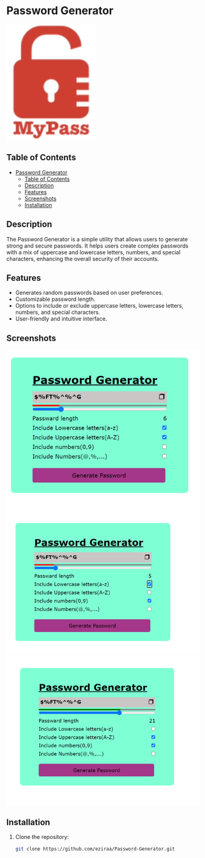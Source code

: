 # Password Generator

![Password Generator Logo](images/logo.png)

## Table of Contents
- [Password Generator](#password-generator)
  - [Table of Contents](#table-of-contents)
  - [Description](#description)
  - [Features](#features)
  - [Screenshots](#screenshots)
  - [Installation](#installation)

## Description

The Password Generator is a simple utility that allows users to generate strong and secure passwords. It helps users create complex passwords with a mix of uppercase and lowercase letters, numbers, and special characters, enhancing the overall security of their accounts.

## Features

- Generates random passwords based on user preferences.
- Customizable password length.
- Options to include or exclude uppercase letters, lowercase letters, numbers, and special characters.
- User-friendly and intuitive interface.

## Screenshots

![Screenshot 1](images/Screenshot1.png)
![Screenshot 2](images/Screenshot2.png)
![Screenshot 3](images/screenshot3.png)

## Installation

1. Clone the repository:

   ```bash
   git clone https://github.com/eziraa/Password-Generator.git
